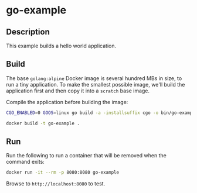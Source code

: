 # go-example

## Description

This example builds a hello world application.

## Build

The base `golang:alpine` Docker image is several hundred MBs in size, to run a tiny application. To make the smallest possible image, we'll build the application first and then copy it into a `scratch` base image.

Compile the application before building the image:

```bash
CGO_ENABLED=0 GOOS=linux go build -a -installsuffix cgo -o bin/go-example .
```

```bash
docker build -t go-example .
```

## Run

Run the following to run a container that will be removed when the command exits:

```bash
docker run -it --rm -p 8080:8080 go-example
```

Browse to `http://localhost:8080` to test.